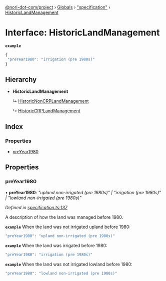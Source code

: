[@nori-dot-com/project](../README.md) › [Globals](../globals.md) › ["specification"](../modules/_specification_.md) › [HistoricLandManagement](_specification_.historiclandmanagement.md)

# Interface: HistoricLandManagement

**`example`** 

```js
{
 "preYear1980": "irrigation (pre 1980s)"
}
```

## Hierarchy

* **HistoricLandManagement**

  ↳ [HistoricNonCRPLandManagement](_specification_.historicnoncrplandmanagement.md)

  ↳ [HistoricCRPLandManagement](_specification_.historiccrplandmanagement.md)

## Index

### Properties

* [preYear1980](_specification_.historiclandmanagement.md#preyear1980)

## Properties

###  preYear1980

• **preYear1980**: *"upland non-irrigated (pre 1980s)" | "irrigation (pre 1980s)" | "lowland non-irrigated (pre 1980s)"*

*Defined in [specification.ts:137](https://github.com/nori-dot-eco/nori-dot-com/blob/72c93bb/packages/project/src/specification.ts#L137)*

A description of how the land was managed before 1980.

**`example`** <caption>When the land was not irrigated upland before 1980:</caption>

```js
"preYear1980": "upland non-irrigated (pre 1980s)"
```

**`example`** <caption>When the land was irrigated before 1980:</caption>

```js
"preYear1980": "irrigation (pre 1980s)"
```

**`example`** <caption>When the land was not irrigated lowland before 1980:</caption>

```js
"preYear1980": "lowland non-irrigated (pre 1980s)"
```
